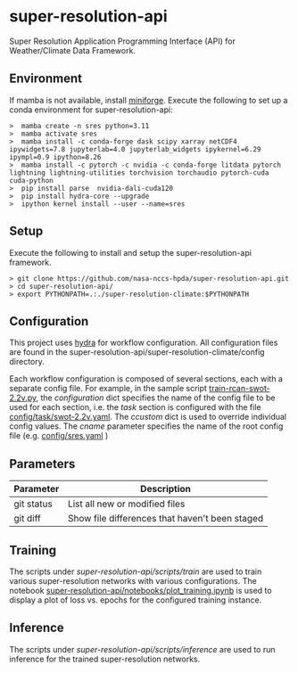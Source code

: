 
# super-resolution-api

Super Resolution Application Programming Interface (API) for Weather/Climate Data Framework.

## Environment

If mamba is not available, install [miniforge](https://github.com/conda-forge/miniforge).
Execute the following to set up a conda environment for super-resolution-api:

    >  mamba create -n sres python=3.11
    >  mamba activate sres
    >  mamba install -c conda-forge dask scipy xarray netCDF4 ipywidgets=7.8 jupyterlab=4.0 jupyterlab_widgets ipykernel=6.29 ipympl=0.9 ipython=8.26
    >  mamba install -c pytorch -c nvidia -c conda-forge litdata pytorch lightning lightning-utilities torchvision torchaudio pytorch-cuda cuda-python
    >  pip install parse  nvidia-dali-cuda120
    >  pip install hydra-core --upgrade
    >  ipython kernel install --user --name=sres

## Setup

Execute the following to install and setup the super-resolution-api framework.

    > git clone https://github.com/nasa-nccs-hpda/super-resolution-api.git
    > cd super-resolution-api/
    > export PYTHONPATH=.:./super-resolution-climate:$PYTHONPATH

## Configuration

This project uses [hydra](https://hydra.cc) for workflow configuration.  All configuration files are found in the super-resolution-api/super-resolution-climate/config directory.

Each workflow configuration is composed of several sections, each with a separate config file. For example, in the sample script [train-rcan-swot-2.2v.py](./scripts/train-rcan-swot-2.2v.py), 
the *configuration* dict specifies the name of the config file to be used for each section, i.e. the *task* section is configured with the file [config/task/swot-2.2v.yaml](./config/task/SSS_SST-tiles-48.yaml). 
The *ccustom* dict is used to override individual config values.  The *cname* parameter specifies the name of the root config file (e.g. [config/sres.yaml](./config/sres.yaml) )

## Parameters

| Parameter | Description |
| --- | --- |
| git status | List all new or modified files |
| git diff | Show file differences that haven't been staged |

## Training

The scripts under *super-resolution-api/scripts/train* are used to train various super-resolution networks with various configurations. The notebook 
[super-resolution-api/notebooks/plot_training.ipynb](./notebooks/plot_training.ipynb) is used to display a plot of 
loss vs. epochs for the configured training instance.

## Inference

The scripts under *super-resolution-api/scripts/inference* are used to run inference for the trained super-resolution networks. 

